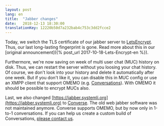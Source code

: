 ```yaml
---
layout: post
lang: en
title:  "Jabber changes"
date:   2018-12-13 18:30:00
translationKey: 12220b50d7a232bab4c753c3dd2fcce2
---
```


Today, we switch the TLS certificate of our jabber server to [LetsEncrypt](https://letsencrypt.org/).
Thus, our last long-lasting fingerprint is gone. Read more about this in our [original announcement]({% post_url 2017-10-18-Lets-Encrypt-en %}).

Furthermore, we're now saving on week of multi user chat (MUC) history on disk.
Thus, we can restart the server without you loosing your chat history.
Of course, we don't look into your history and delete it automatically after one week.
But if you don't like it, you can disable this in MUC config or use an XMPP client that support OMEMO (e.g. [Conversations](https://conversations.im/)).
With OMEMO it should be possible to encrypt MUCs also.

Last, we also changed [https://jabber.systemli.org](https://jabber.systemli.org) to [Converse](https://conversejs.org/).
The old web jabber software was not maintained anymore.
Converse supports OMEMO, but by now only in 1-to-1 conversations.
If you can help us create a custom build of Conversations, [please contact us](/en/kontakt.html). 
